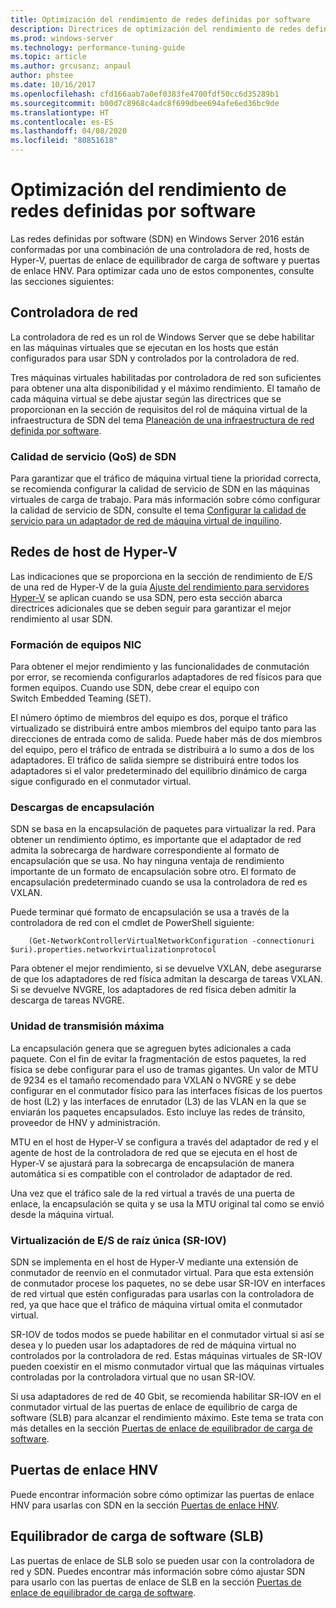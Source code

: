 ```yaml
---
title: Optimización del rendimiento de redes definidas por software
description: Directrices de optimización del rendimiento de redes definidas por software (SDN)
ms.prod: windows-server
ms.technology: performance-tuning-guide
ms.topic: article
ms.author: grcusanz; anpaul
author: phstee
ms.date: 10/16/2017
ms.openlocfilehash: cfd166aab7a0ef0383fe4700fdf50cc6d35289b1
ms.sourcegitcommit: b00d7c8968c4adc8f699dbee694afe6ed36bc9de
ms.translationtype: HT
ms.contentlocale: es-ES
ms.lasthandoff: 04/08/2020
ms.locfileid: "80851618"
---
```

# <a name="performance-tuning-software-defined-networks"></a>Optimización del rendimiento de redes definidas por software

Las redes definidas por software (SDN) en Windows Server 2016 están conformadas por una combinación de una controladora de red, hosts de Hyper-V, puertas de enlace de equilibrador de carga de software y puertas de enlace HNV.  Para optimizar cada uno de estos componentes, consulte las secciones siguientes:

## <a name="network-controller"></a>Controladora de red

La controladora de red es un rol de Windows Server que se debe habilitar en las máquinas virtuales que se ejecutan en los hosts que están configurados para usar SDN y controlados por la controladora de red.

Tres máquinas virtuales habilitadas por controladora de red son suficientes para obtener una alta disponibilidad y el máximo rendimiento.  El tamaño de cada máquina virtual se debe ajustar según las directrices que se proporcionan en la sección de requisitos del rol de máquina virtual de la infraestructura de SDN del tema [Planeación de una infraestructura de red definida por software](../../../../networking/sdn/plan/Plan-a-Software-Defined-Network-Infrastructure.md).

### <a name="sdn-quality-of-service-qos"></a>Calidad de servicio (QoS) de SDN

Para garantizar que el tráfico de máquina virtual tiene la prioridad correcta, se recomienda configurar la calidad de servicio de SDN en las máquinas virtuales de carga de trabajo.  Para más información sobre cómo configurar la calidad de servicio de SDN, consulte el tema [Configurar la calidad de servicio para un adaptador de red de máquina virtual de inquilino](../../../../networking/sdn/manage/Configure-QoS-for-Tenant-VM-Network-Adapter.md).

## <a name="hyper-v-host-networking"></a>Redes de host de Hyper-V

Las indicaciones que se proporciona en la sección de rendimiento de E/S de una red de Hyper-V de la guía [Ajuste del rendimiento para servidores Hyper-V](../../role/remote-desktop/session-hosts.md) se aplican cuando se usa SDN, pero esta sección abarca directrices adicionales que se deben seguir para garantizar el mejor rendimiento al usar SDN.

### <a name="physical-network-adapter-nic-teaming"></a>Formación de equipos NIC

Para obtener el mejor rendimiento y las funcionalidades de conmutación por error, se recomienda configurarlos adaptadores de red físicos para que formen equipos.  Cuando use SDN, debe crear el equipo con Switch Embedded Teaming (SET).  

El número óptimo de miembros del equipo es dos, porque el tráfico virtualizado se distribuirá entre ambos miembros del equipo tanto para las direcciones de entrada como de salida.  Puede haber más de dos miembros del equipo, pero el tráfico de entrada se distribuirá a lo sumo a dos de los adaptadores.  El tráfico de salida siempre se distribuirá entre todos los adaptadores si el valor predeterminado del equilibrio dinámico de carga sigue configurado en el conmutador virtual.


### <a name="encapsulation-offloads"></a>Descargas de encapsulación

SDN se basa en la encapsulación de paquetes para virtualizar la red.  Para obtener un rendimiento óptimo, es importante que el adaptador de red admita la sobrecarga de hardware correspondiente al formato de encapsulación que se usa.  No hay ninguna ventaja de rendimiento importante de un formato de encapsulación sobre otro.  El formato de encapsulación predeterminado cuando se usa la controladora de red es VXLAN.

Puede terminar qué formato de encapsulación se usa a través de la controladora de red con el cmdlet de PowerShell siguiente:

``` syntax
    (Get-NetworkControllerVirtualNetworkConfiguration -connectionuri $uri).properties.networkvirtualizationprotocol
```

Para obtener el mejor rendimiento, si se devuelve VXLAN, debe asegurarse de que los adaptadores de red física admitan la descarga de tareas VXLAN.  Si se devuelve NVGRE, los adaptadores de red física deben admitir la descarga de tareas NVGRE.

### <a name="mtu"></a>Unidad de transmisión máxima

La encapsulación genera que se agreguen bytes adicionales a cada paquete.  Con el fin de evitar la fragmentación de estos paquetes, la red física se debe configurar para el uso de tramas gigantes.  Un valor de MTU de 9234 es el tamaño recomendado para VXLAN o NVGRE y se debe configurar en el conmutador físico para las interfaces físicas de los puertos de host (L2) y las interfaces de enrutador (L3) de las VLAN en la que se enviarán los paquetes encapsulados.  Esto incluye las redes de tránsito, proveedor de HNV y administración.

MTU en el host de Hyper-V se configura a través del adaptador de red y el agente de host de la controladora de red que se ejecuta en el host de Hyper-V se ajustará para la sobrecarga de encapsulación de manera automática si es compatible con el controlador de adaptador de red.  

Una vez que el tráfico sale de la red virtual a través de una puerta de enlace, la encapsulación se quita y se usa la MTU original tal como se envió desde la máquina virtual.

### <a name="single-root-io-virtualization-sr-iov"></a>Virtualización de E/S de raíz única (SR-IOV)

SDN se implementa en el host de Hyper-V mediante una extensión de conmutador de reenvío en el conmutador virtual.  Para que esta extensión de conmutador procese los paquetes, no se debe usar SR-IOV en interfaces de red virtual que estén configuradas para usarlas con la controladora de red, ya que hace que el tráfico de máquina virtual omita el conmutador virtual.

SR-IOV de todos modos se puede habilitar en el conmutador virtual si así se desea y lo pueden usar los adaptadores de red de máquina virtual no controlados por la controladora de red.  Estas máquinas virtuales de SR-IOV pueden coexistir en el mismo conmutador virtual que las máquinas virtuales controladas por la controladora virtual que no usan SR-IOV.

Si usa adaptadores de red de 40 Gbit, se recomienda habilitar SR-IOV en el conmutador virtual de las puertas de enlace de equilibrio de carga de software (SLB) para alcanzar el rendimiento máximo.  Este tema se trata con más detalles en la sección [Puertas de enlace de equilibrador de carga de software](slb-gateway-performance.md).

## <a name="hnv-gateways"></a>Puertas de enlace HNV

Puede encontrar información sobre cómo optimizar las puertas de enlace HNV para usarlas con SDN en la sección [Puertas de enlace HNV](hnv-gateway-performance.md).

## <a name="software-load-balancer-slb"></a>Equilibrador de carga de software (SLB)

Las puertas de enlace de SLB solo se pueden usar con la controladora de red y SDN.  Puedes encontrar más información sobre cómo ajustar SDN para usarlo con las puertas de enlace de SLB en la sección [Puertas de enlace de equilibrador de carga de software](slb-gateway-performance.md).
